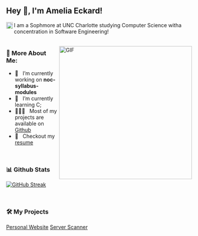 ## Hey 👋, I'm Amelia Eckard!
<a href='https://www.linkedin.com/in/ameliaeckard/'><img align='left' alt="linkedin" src="https://raw.githubusercontent.com/ameliaeckard/ameliaeckard/561d474902b59c7429ec22bb73e225696c27b202/assets/linkedin.svg" height='18px'/></a>

I am a Sophmore at UNC Charlotte studying Computer Science witha concentration in Software Engineering!
<br/>
<br/>

<img align="right" alt="GIF" src="https://media1.giphy.com/media/v1.Y2lkPTc5MGI3NjExZDI1aWY1Z3o2cWU0dmU3MXlpdGpzNnRieGE5MG54MnV5dGZtcTlpNCZlcD12MV9pbnRlcm5hbF9naWZfYnlfaWQmY3Q9Zw/Qc0BxWM9TxljvJug2x/giphy.gif" width="360px"/>
  
### 🧐 More About Me:

- 🔭 &nbsp; I’m currently working on **noc-syllabus-modules**
- 🌱 &nbsp; I’m currently learning C; 
- 👨🏻‍💻 &nbsp; Most of my projects are available on [Github](https://github.com/ameliaeckard?tab=repositories)
- 📝 &nbsp; Checkout my [resume]( )

<br>


### 📊 Github Stats
<a href='https://github.com/rahul-jha98/github-stats-transparent'>
  
[![GitHub Streak](https://streak-stats.demolab.com/?user=ameliaeckard)](https://git.io/streak-stats)

</a>

<br>

### 🛠️ My Projects
<a href="https://github.com/ameliaeckard/ameliaeckard.github.io" target="_blank"> Personal Website</a>
<a href="https://github.com/ameliaeckard/ServerScanner" target="_blank"> Server Scanner</a>

